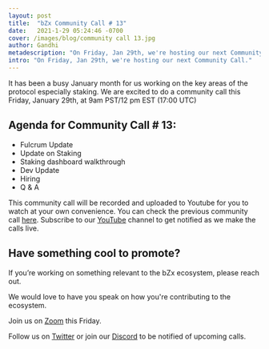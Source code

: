 ```yaml
---
layout: post
title:  "bZx Community Call # 13"
date:   2021-1-29 05:24:46 -0700
cover: /images/blog/community call 13.jpg
author: Gandhi
metadescription: "On Friday, Jan 29th, we're hosting our next Community Call."
intro: "On Friday, Jan 29th, we're hosting our next Community Call."
---
```


It has been a busy January month for us working on the key areas of the protocol especially staking. We are excited to do a community call this Friday, January 29th, at 9am PST/12 pm EST (17:00 UTC)


## Agenda for Community Call # 13:

- Fulcrum Update
- Update on Staking
- Staking dashboard walkthrough
- Dev Update
- Hiring
- Q & A


This community call will be recorded and uploaded to Youtube for you to watch at your own convenience. You can check the previous community call [here](https://youtu.be/tTDi73sQwdc). Subscribe to our [YouTube](https://www.youtube.com/channel/UCc9PZUDy2IMs5j0DcOq3egQ) channel to get notified as we make the calls live.



## Have something cool to promote?

If you’re working on something relevant to the bZx ecosystem, please reach out.

We would love to have you speak on how you're contributing to the ecosystem.

Join us on [Zoom](https://zoom.us/j/97332777369) this Friday.

Follow us on [Twitter](https://twitter.com/bzxHQ) or join our [Discord](https://bzx.network/discord) to be notified of upcoming calls.
